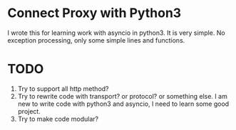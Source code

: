 # Connect Proxy with Python3
I wrote this for learning work with asyncio in python3. It is very simple. No exception processing, only some simple lines and functions.

# TODO
1. Try to support all http method?
1. Try to rewrite code with transport? or protocol? or something else. I am new to write code with python3 and asyncio, I need to learn some good project.
1. Try to make code modular?

